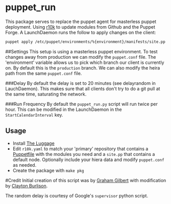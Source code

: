puppet_run
==========

This package serves to replace the puppet agent for masterless puppet deployment. Using [r10k](https://github.com/adrienthebo/r10k) to update modules from Github and the Puppet Forge. A LaunchDaemon runs the follow to apply changes on the client:  

````bash
puppet apply /etc/puppet/environments/%{environment}/manifests/site.pp
````

##Settings
This setup is using a masterless puppet environment. To test changes away from production we can modify the ``puppet.conf`` file. The 'environment' variable allows us to pick which branch our client is currently on. By default this is the ``production`` branch. We can also modify the heira path from the same ``puppet.conf`` file.

###Delay
By default the delay is set to 20 minutes (see delayrandom in LauchDaemon). This makes sure that all clients don't try to do a git pull at the same time, saturating the network.

###Run Frequency
By default the ``puppet_run.py`` script will run twice per hour. This can be modified in the LaunchDaemon in the ``StartCalendarInterval`` key.

## Usage

* Install [The Luggage](https://github.com/unixorn/luggage)
* Edit ``r10k.yaml`` to match your 'primary' repository that contains a [Puppetfile](https://github.com/rodjek/librarian-puppet#the-puppetfile) with the modules you need and a ``site.pp`` that contains a default node. Optionally include your hiera data and modify ``puppet.conf`` as needed.
* Create the package with ``make pkg``


#Credit
Initial creation of this script was by [Graham Gilbert](https://github.com/grahamgilbert/puppet_run) with modification by [Clayton Burlison](https://github.com/clburlison).

The random delay is courtesy of Google's ``supervisor`` python script.
